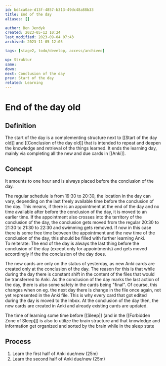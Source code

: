```yaml
---
id: bd4ca0ae-d13f-4857-b313-49dc48a88b33
title: End of the day
aliases: []

author: Ben Jendyk
created: 2023-05-12 10:24
last_modified: 2023-09-04 07:43
archived: 2023-11-05 12:05

tags: [stage2, todo/develop, access/archived]

up: Struktur
same:
down:
next: Conclusion of the day
prev: Start of the day
related: Learning
---
```


# End of the day old

## Definition

The start of the day is a complementing structure next to [[Start of the day old]] and [[Conclusion of the day old]] that is intended to repeat and deepen the knowledge and retrieval of the things learned. It ends the learning day, mainly via completing all the new and due cards in [[Anki]].

## Concept

It amounts to one hour and is always placed before the conclusion of the day. 

The regular schedule is from 19:30 to 20:30, the location in the day can vary, depending on the last freely available time before the conclusion of the day. This means, if there is an appointment at the end of the day and no time available after before the conclusion of the day, it is moved to an earlier time. If the appointment also crosses into the territory of the conclusion of the day, the conclusion gets moved from the regular 20:30 to 21:30 to 21:30 to 22:30 and swimming gets removed. If now in this case there is some free time between the appointment and the new time of the conclusion of the day, this should be filled with further learning Anki.  
To reiterate: The end of the day is always the last thing before the conclusion of the day (except only for appointments) and gets moved accordingly if the the conclusion of the day does.

The new cards are only on the status of yesterday, as new Anki cards are created only at the conclusion of the day. The reason for this is that while during the day there is constant shift in the content of the files that would be transferred to Anki. As the conclusion of the day marks the last action of the day, there is also some safety in the cards being "final". Of course, this changes when on eg. the next day there is change in the file once again, not yet represented in the Anki file. This is why every card that got edited during the day is moved to the Inbox. At the conclusion of the day then, the new cards are created in Anki and already existing cards are updated.

The time of learning some time before [[Sleep]] (and in the [[Forbidden Zone of Sleep]]) is also to utilize the brain structure and that knowledge and information get organized and sorted by the brain while in the sleep state

## Process

1. Learn the first half of Anki due/new (25m)
2. Learn the second half of Anki due/new (25m)
